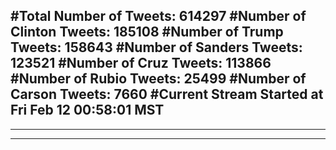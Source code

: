 #Total Number of Tweets: 614297 
#Number of Clinton Tweets: 185108
#Number of Trump Tweets: 158643
#Number of Sanders Tweets: 123521
#Number of Cruz Tweets: 113866
#Number of Rubio Tweets: 25499
#Number of Carson Tweets: 7660
#Current Stream Started at Fri Feb 12 00:58:01 MST
---
---
---
